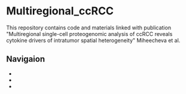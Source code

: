 # Multiregional_ccRCC

This repository contains code and materials linked with publication "Multiregional single-cell proteogenomic analysis of ccRCC reveals cytokine drivers of intratumor spatial heterogeneity" Miheecheva et al.

## Navigaion
*
*
*
